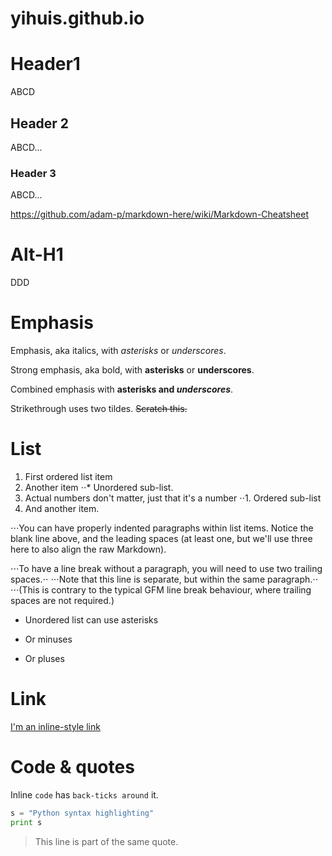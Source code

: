 # yihuis.github.io

# Header1
ABCD
## Header 2
ABCD...
### Header 3
ABCD...

https://github.com/adam-p/markdown-here/wiki/Markdown-Cheatsheet

Alt-H1
======
DDD

# Emphasis
Emphasis, aka italics, with *asterisks* or _underscores_.

Strong emphasis, aka bold, with **asterisks** or __underscores__.

Combined emphasis with **asterisks and _underscores_**.

Strikethrough uses two tildes. ~~Scratch this.~~

# List
1. First ordered list item
2. Another item
⋅⋅* Unordered sub-list. 
1. Actual numbers don't matter, just that it's a number
⋅⋅1. Ordered sub-list
4. And another item.

⋅⋅⋅You can have properly indented paragraphs within list items. Notice the blank line above, and the leading spaces (at least one, but we'll use three here to also align the raw Markdown).

⋅⋅⋅To have a line break without a paragraph, you will need to use two trailing spaces.⋅⋅
⋅⋅⋅Note that this line is separate, but within the same paragraph.⋅⋅
⋅⋅⋅(This is contrary to the typical GFM line break behaviour, where trailing spaces are not required.)

* Unordered list can use asterisks
- Or minuses
+ Or pluses

# Link
[I'm an inline-style link](https://www.google.com)

# Code & quotes
Inline `code` has `back-ticks around` it.
```python
s = "Python syntax highlighting"
print s
```
> This line is part of the same quote.


